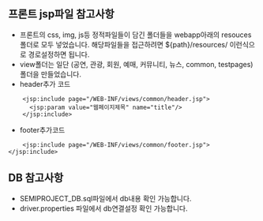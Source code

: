## 프론트 jsp파일 참고사항

- 프론트의 css, img, js등 정적파일들이 담긴 폴더들을  webapp아래의 resouces폴더로 모두 넣었습니다. 
  해당파일들을 접근하려면 ${path}/resources/ 이런식으로 경로설정하면 됩니다.
- view폴더는 일단 (공연, 관광, 회원, 예매, 커뮤니티, 뉴스, common, testpages) 폴더을 만들었습니다.
- header추가 코드
```
    <jsp:include page="/WEB-INF/views/common/header.jsp">
      <jsp:param value="웹페이지제목" name="title"/>
    </jsp:include>
```
- footer추가코드
```
    <jsp:include page="/WEB-INF/views/common/footer.jsp"></jsp:include>
```

## DB 참고사항

- SEMIPROJECT_DB.sql파일에서 db내용 확인 가능합니다.
- driver.properties 파일에서 db연결설정 확인 가능합니다.
